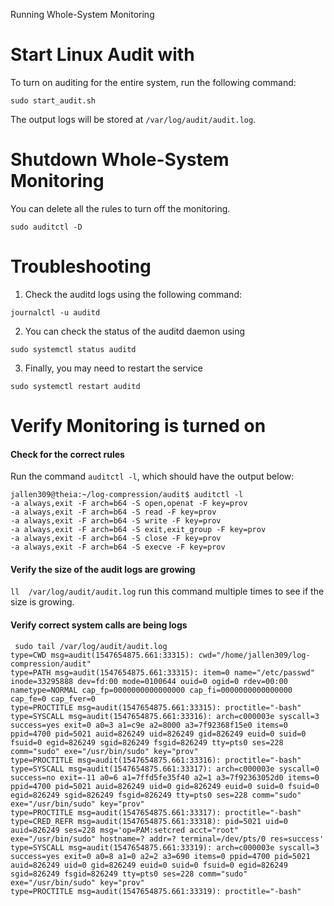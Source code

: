 Running Whole-System Monitoring

Start Linux Audit with 
===

To turn on auditing for the entire system, run the following command:

`sudo start_audit.sh`

The output logs will be stored at `/var/log/audit/audit.log`.


Shutdown  Whole-System Monitoring
===

You can delete all the rules to turn off the monitoring.

`sudo auditctl -D`

Troubleshooting
===

1. Check the auditd logs using the following command:

`journalctl -u auditd`

2. You can check the status of the auditd daemon using

`sudo systemctl status auditd`

3. Finally, you may need to restart the service

`sudo systemctl restart auditd`

Verify Monitoring is turned on
===

#### Check for the correct rules

Run the command `auditctl -l`, which should have the output below:

```
jallen309@theia:~/log-compression/audit$ auditctl -l
-a always,exit -F arch=b64 -S open,openat -F key=prov
-a always,exit -F arch=b64 -S read -F key=prov
-a always,exit -F arch=b64 -S write -F key=prov
-a always,exit -F arch=b64 -S exit,exit_group -F key=prov
-a always,exit -F arch=b64 -S close -F key=prov
-a always,exit -F arch=b64 -S execve -F key=prov
```

#### Verify the size of the audit logs are growing

`ll  /var/log/audit/audit.log` run this command multiple 
times to see if the size is growing.


#### Verify correct system calls are being logs

```
 sudo tail /var/log/audit/audit.log 
type=CWD msg=audit(1547654875.661:33315): cwd="/home/jallen309/log-compression/audit"
type=PATH msg=audit(1547654875.661:33315): item=0 name="/etc/passwd" inode=33295888 dev=fd:00 mode=0100644 ouid=0 ogid=0 rdev=00:00 nametype=NORMAL cap_fp=0000000000000000 cap_fi=0000000000000000 cap_fe=0 cap_fver=0
type=PROCTITLE msg=audit(1547654875.661:33315): proctitle="-bash"
type=SYSCALL msg=audit(1547654875.661:33316): arch=c000003e syscall=3 success=yes exit=0 a0=3 a1=c9e a2=8000 a3=7f92368f15e0 items=0 ppid=4700 pid=5021 auid=826249 uid=826249 gid=826249 euid=0 suid=0 fsuid=0 egid=826249 sgid=826249 fsgid=826249 tty=pts0 ses=228 comm="sudo" exe="/usr/bin/sudo" key="prov"
type=PROCTITLE msg=audit(1547654875.661:33316): proctitle="-bash"
type=SYSCALL msg=audit(1547654875.661:33317): arch=c000003e syscall=0 success=no exit=-11 a0=6 a1=7ffd5fe35f40 a2=1 a3=7f92363052d0 items=0 ppid=4700 pid=5021 auid=826249 uid=0 gid=826249 euid=0 suid=0 fsuid=0 egid=826249 sgid=826249 fsgid=826249 tty=pts0 ses=228 comm="sudo" exe="/usr/bin/sudo" key="prov"
type=PROCTITLE msg=audit(1547654875.661:33317): proctitle="-bash"
type=CRED_REFR msg=audit(1547654875.661:33318): pid=5021 uid=0 auid=826249 ses=228 msg='op=PAM:setcred acct="root" exe="/usr/bin/sudo" hostname=? addr=? terminal=/dev/pts/0 res=success'
type=SYSCALL msg=audit(1547654875.661:33319): arch=c000003e syscall=3 success=yes exit=0 a0=8 a1=0 a2=2 a3=690 items=0 ppid=4700 pid=5021 auid=826249 uid=0 gid=826249 euid=0 suid=0 fsuid=0 egid=826249 sgid=826249 fsgid=826249 tty=pts0 ses=228 comm="sudo" exe="/usr/bin/sudo" key="prov"
type=PROCTITLE msg=audit(1547654875.661:33319): proctitle="-bash"
```
